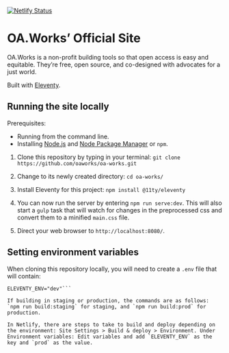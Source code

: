 [![Netlify Status](https://api.netlify.com/api/v1/badges/5e7bf013-1c7f-4a94-86fe-a8316ceb6e11/deploy-status)](https://app.netlify.com/sites/oaworks/deploys)

# OA.Works’ Official Site

OA.Works is a non-profit building tools so that open access is easy and equitable. They’re free, open source, and co-designed with advocates for a just world.

Built with [Eleventy](https://www.11ty.dev/).

## Running the site locally

Prerequisites:
- Running from the command line.
- Installing [Node.js](https://nodejs.dev/) and [Node Package Manager](https://www.npmjs.com/) or `npm`.


1. Clone this repository by typing in your terminal:
`git clone https://github.com/oaworks/oa-works.git`

2. Change to its newly created directory: `cd oa-works/`

3. Install Eleventy for this project: `npm install @11ty/eleventy`

4. You can now run the server by entering `npm run serve:dev`. This will also start a `gulp` task that will watch for changes in the preprocessed css and convert them to a minified `main.css` file.

5. Direct your web browser to `http://localhost:8080/`.

## Setting environment variables

When cloning this repository locally, you will need to create a `.env` file that will contain:
```BASE_URL="http://localhost:8080"
ELEVENTY_ENV="dev"```

If building in staging or production, the commands are as follows:
`npm run build:staging` for staging, and `npm run build:prod` for production.

In Netlify, there are steps to take to build and deploy depending on the environment: Site Settings > Build & deploy > Environment. Under Environment variables: Edit variables and add `ELEVENTY_ENV` as the key and `prod` as the value.
